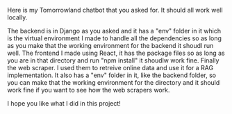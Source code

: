 Here is my Tomorrowland chatbot that you asked for. It should all work well locally.

The backend is in Django as you asked and it has a "env" folder in it which is the virtual environment I made to handle all the dependencies so as long as you make that the working environment for the backend it shoudl run well.
The frontend I made using React, it has the package files so as long as you are in that directory and run "npm install" it shoudlw work fine.
Finally the web scraper. I used them to retreive online data and use it for a RAG implementation. It also has a "env" folder in it, like the backend folder, so you can make that the working environment for the directory and it should work fine if you want to see how the web scrapers work.

I hope you like what I did in this project!
